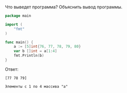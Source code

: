 Что выведет программа? Объяснить вывод программы.

```go
package main

import (
    "fmt"
)

func main() {
    a := [5]int{76, 77, 78, 79, 80}
    var b []int = a[1:4]
    fmt.Println(b)
}
```

Ответ:
```
[77 78 79]

Элементы с 1 по 4 массива "a"

```